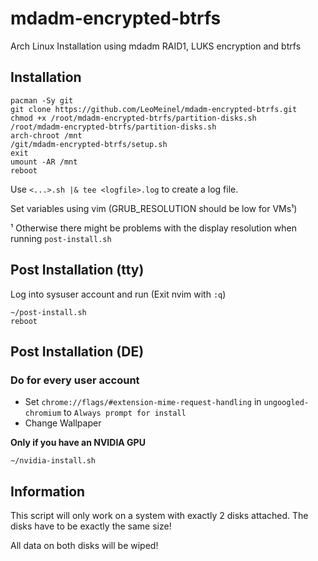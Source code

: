 # mdadm-encrypted-btrfs

Arch Linux Installation using mdadm RAID1, LUKS encryption and btrfs

## Installation

```
pacman -Sy git
git clone https://github.com/LeoMeinel/mdadm-encrypted-btrfs.git
chmod +x /root/mdadm-encrypted-btrfs/partition-disks.sh
/root/mdadm-encrypted-btrfs/partition-disks.sh
arch-chroot /mnt
/git/mdadm-encrypted-btrfs/setup.sh
exit
umount -AR /mnt
reboot
```

Use `<...>.sh |& tee <logfile>.log` to create a log file.

Set variables using vim (GRUB_RESOLUTION should be low for VMs¹)

¹ Otherwise there might be problems with the display resolution when running `post-install.sh`

## Post Installation (tty)

Log into sysuser account and run (Exit nvim with `:q`)

```
~/post-install.sh
reboot
```

## Post Installation (DE)

### Do for every user account

* Set `chrome://flags/#extension-mime-request-handling` in `ungoogled-chromium` to `Always prompt for install`
* Change Wallpaper

**Only if you have an NVIDIA GPU**

```
~/nvidia-install.sh
```

## Information

This script will only work on a system with exactly 2 disks attached. The disks have to be exactly the same size!

All data on both disks will be wiped!
